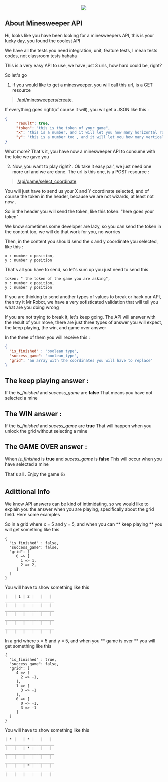 <p align="center"><img src="https://lh5.ggpht.com/Z38RGi9W_pEdZDmEYafzHviPk2GXQ2_RmQ0xbGEZbjp7H6LgPOoq-j0Di65MgSmhjxD_=w300"></p>


## About Minesweeper API
Hi, looks like you have been looking for a minesweepers API, this is your lucky day, you found the coolest API

We have all the tests you need integration, unit, feature tests, I mean tests codes, not classroom tests hahaha

This is a very easy API to use, we have just 3 urls, how hard could be, right?

So let's go 

1. If you would like to get a minesweeper, you will call this url, is a GET resource
> [/api/minesweepers/create](https://api/minesweepers/create).

If everything goes right(of course it will), you wil get a JSON like this :
```json
{
     "result": true,
     "token": "this is the token of your game", 
     "x": "this is a number, and it will let you how many horizontal rows you have to create",
     "y": "this is a number too , and it will let you how many vertical rows you have to create",
}
```


What more? That's it, you have now a minesweeper API to consume with the toke we gave you

2. Now, you want to play right? . Ok take it easy pal', we just need one more url and we are done.  The url is this one, is a POST resource :

> [/api/game/select_coordinate](https://api/game/select_coordinate).

You will just have to send us your X and Y coordinate selected, and of course the token in the header, because we are not wizards, at least not now .

So in the header you will send the token, like this
token: "here goes your token"

We know sometimes some developer are lazy, so you can send the token in the content too, we will do that work for you, no worries

Then, in the content you should send the x and y coordinate you selected, like this :
```
x : number x position, 
y : number y position
```
That's all you have to send, so let's sum up you just need to send this

```
token: " the token of the game you are asking",
x : number x position,
y : number y position
```
If you are thinking to send another types of values to break or hack our API, then try it Mr Robot, we have a very sofisticated validation that will tell you what are you doing wrong

If you are not trying to break it, let's keep going.
The API will answer with the result of your move, there are just three types of answer you will expect, the keep playing, the win, and game over answer

In the three of them you will receive this :
```json
{
  "is_finished" : "boolean type",
  "success_game": "boolean_type",
  "grid": "an array with the coordinates you will have to replace"
}
```

## The keep playing answer :
If the *is_finished* and *success_game* are **false**
That means you have not selected a mine

## The WIN answer :
If the *is_finished* and *sucess_game* are **true**
That will happen when you unlock the grid without selecting a mine

## The GAME OVER answer :
When *is_finished* is **true** and *sucess_game* is **false**
This will occur when you have selected a mine

That's all . Enjoy the game :+1:

## Adittional Info
We know API answers can be kind of intimidating,  so we would like to explain you the answer when you are playing, specifically about the grid field. Here some examples

So in a grid where x = 5 and y = 5, and when you can ** keep playing ** you will get something like this

```
{
  "is_finished" : false,
  "success_game": false,
  "grid": [
     0 => [
       1 => 1,
       2 => 2,
     ]
  ]
}
```
You will have to show something like this


```
|   | 1 | 2 |   |   |
______________________
|   |   |   |   |   |
______________________
|   |   |   |   |   |
______________________
|   |   |   |   |   |
______________________
|   |   |   |   |   |

```

In a grid where x = 5 and y = 5, and when you  ** game is over ** you will get something like this

```
{
  "is_finished" : true,
  "success_game": false,
  "grid": [
     4 => [
       2 => -1,
     ],
     1 => [
       3 => -1
     ],
     0 => [
       0 => -1,
       3 => -1
     ]
  ]
}
```
You will have to show something like this


```
| * |   | * |   |   |
______________________
|   |   | * |   |   |
______________________
|   |   |   |   |   |
______________________
|   |   | * |   |   |
______________________
|   |   |   |   |   |

```
